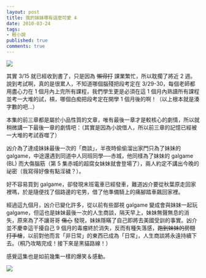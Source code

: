 ```yaml
---
layout: post
title: 我的妹妹哪有這麼可愛 4
date: 2010-03-24
tags:
- 輕小說
published: true
comments: true
---
```

![](https://lh5.googleusercontent.com/-hOon8NqmLhY/TxqCHgAojmI/AAAAAAAAEeg/vVMFtGCyR1I/s0/imoto_04_01.jpg)

其實 3/15 就已經收到書了，只是因為 <del>懶得打</del> 課業繁忙，所以耽擱了將近 2 週。說到考試啊，真的是很累人，不知道哪個腦殘把段考定在 3/29-30，每個老師都用盡心力在 1 個月內上完所有課程，我們學生更是必須在這 1 個月內熟讀所有課程並考一大堆的試，槓，哪個白痴把段考定在開學 1 個月後的啊！（以上根本就是湊字數的吧...）

本集的前三章都是屬於小品性質的文章，唯有最後一章才是較核心的劇情，所以就稍微講一下最後一章的劇情吧：（其實是因為小說借人，所以前三章的記憶已經被一大堆的考試吞噬了）

凶介為了達成妹妹最後一次的「商談」，半夜時偷偷溜出家門只為了妹妹的galgame，中途還遇到同道中人同班同學──赤城，他同樣為了妹妹的 galgame (BL) 而大傷腦筋（第 5 集赤城的超腐女妹妹就會登場了），兩人約定不講出今晚的祕密（我寫得好像有點淫穢？）。

好不容易買到 galgame，卻發現末班電車已經發車，難道凶介要從秋葉原走回家裡嗎，於是隨便找了個路邊的宅男，借了他準備騎上的痛腳踏車飆回家裡。

經過這九個月，凶介已變化許多，從以前有些鄙視 galgame 變成會與妹妹一起玩 galgame，但這也是妹妹最後一次的人生商談，隔天早上，妹妹無聲無息的消失，原來為了不讓哥哥 <del>傷心</del> 發現，妹妹隱瞞了自己即將去美國受訓的事實。凶介並不慶幸這干擾自己 9 個月的毒瘤終於消失，反而有種失落感，<del>跑到妹妹的房間打手槍</del>，以前對他而言「非日常」的東西已成為「日常」，人生商談將永遠持續下去。（桐乃攻略完成！接下來是黑貓路線！）

感覺這集也是如前幾集一樣的爆笑＆感動。

![](https://lh3.googleusercontent.com/-pkyf5CvLjyY/TxqCISiL0yI/AAAAAAAAEeo/xkhaiJZqG3o/s0/imoto_04_02.jpg)